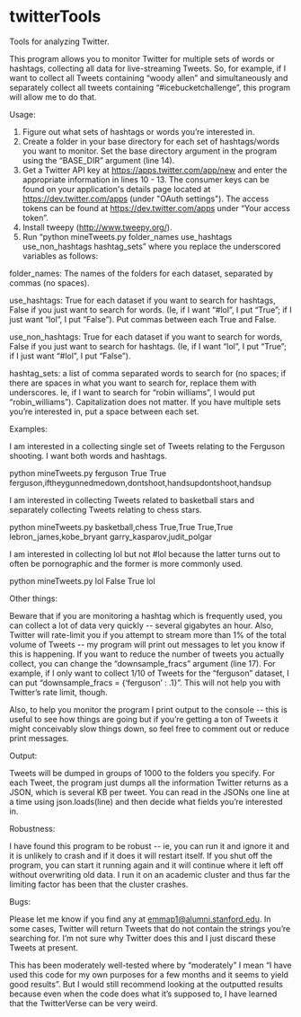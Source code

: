 twitterTools
============

Tools for analyzing Twitter. 

This program allows you to monitor Twitter for multiple sets of words or hashtags, collecting all data for live-streaming Tweets. So, for example, if I want to collect all Tweets containing “woody allen” and simultaneously and separately collect all tweets containing “#icebucketchallenge”, this program will allow me to do that. 

Usage: 

1. Figure out what sets of hashtags or words you’re interested in. 
2. Create a folder in your base directory for each set of hashtags/words you want to monitor. Set the base directory argument in the program using the “BASE_DIR” argument (line 14). 
3. Get a Twitter API key at https://apps.twitter.com/app/new and enter the appropriate information in lines 10 - 13. The consumer keys can be found on your application's details page located at https://dev.twitter.com/apps (under "OAuth settings"). The access tokens can be found at https://dev.twitter.com/apps under “Your access token”. 
4. Install tweepy (http://www.tweepy.org/). 
5. Run “python mineTweets.py folder_names use_hashtags use_non_hashtags hashtag_sets”
where you replace the underscored variables as follows: 

folder_names: The names of the folders for each dataset, separated by commas (no spaces). 

use_hashtags: True for each dataset if you want to search for hashtags, False if you just want to search for words. (Ie, if I want “#lol”, I put “True”; if I just want “lol”, I put “False”). Put commas between each True and False. 

use_non_hashtags: True for each dataset if you want to search for words, False if you just want to search for hashtags.  (Ie, if I want “lol”, I put “True”; if I just want “#lol”, I put “False”). 

hashtag_sets: a list of comma separated words to search for (no spaces; if there are spaces in what you want to search for, replace them with underscores. Ie, if I want to search for “robin williams”, I would put “robin_williams”). Capitalization does not matter. If you have multiple sets you’re interested in, put a space between each set. 

Examples: 

I am interested in a collecting single set of Tweets relating to the Ferguson shooting. I want both words and hashtags. 

python mineTweets.py ferguson True True
ferguson,iftheygunnedmedown,dontshoot,handsupdontshoot,handsup

I am interested in collecting Tweets related to basketball stars and separately collecting Tweets relating to chess stars. 

python mineTweets.py basketball,chess True,True True,True
lebron_james,kobe_bryant garry_kasparov,judit_polgar

I am interested in collecting lol but not #lol because the latter turns out to often be pornographic and the former is more commonly used. 

python mineTweets.py lol False True lol

Other things: 

Beware that if you are monitoring a hashtag which is frequently used, you can collect a lot of data very quickly -- several gigabytes an hour. Also, Twitter will rate-limit you if you attempt to stream more than 1% of the total volume of Tweets -- my program will print out messages to let you know if this is happening. If you want to reduce the number of tweets you actually collect, you can change the “downsample_fracs” argument (line 17). For example, if I only want to collect 1/10 of Tweets for the “ferguson” dataset, I can put “downsample_fracs = {‘ferguson’ : .1}”. This will not help you with Twitter’s rate limit, though. 

Also, to help you monitor the program I print output to the console -- this is useful to see how things are going but if you’re getting a ton of Tweets it might conceivably slow things down, so feel free to comment out or reduce print messages. 

Output: 

Tweets will be dumped in groups of 1000 to the folders you specify. For each Tweet, the program just dumps all the information Twitter returns as a JSON, which is several KB per tweet. You can read in the JSONs one line at a time using json.loads(line) and then decide what fields you’re interested in.

Robustness: 

I have found this program to be robust -- ie, you can run it and ignore it and it is unlikely to crash and if it does it will restart itself. If you shut off the program, you can start it running again and it will continue where it left off without overwriting old data. I run it on an academic cluster and thus far the limiting factor has been that the cluster crashes. 

Bugs: 

Please let me know if you find any at emmap1@alumni.stanford.edu. In some cases, Twitter will return Tweets that do not contain the strings you’re searching for. I’m not sure why Twitter does this and I just discard these Tweets at present. 

This has been moderately well-tested where by “moderately” I mean “I have used this code for my own purposes for a few months and it seems to yield good results”. But I would still recommend looking at the outputted results because even when the code does what it’s supposed to, I have learned that the TwitterVerse can be very weird. 


